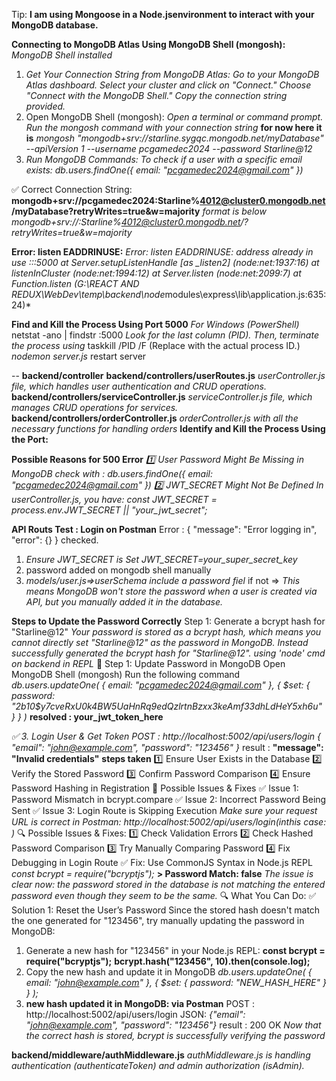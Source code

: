 Tip: **I am using Mongoose in a Node.jsenvironment to interact with your MongoDB database.**

**Connecting to MongoDB Atlas Using MongoDB Shell (mongosh):**
_MongoDB Shell installed_

1. _Get Your Connection String from MongoDB Atlas:_
   _Go to your MongoDB Atlas dashboard._
   _Select your cluster and click on "Connect."_
   _Choose "Connect with the MongoDB Shell."_
   _Copy the connection string provided._
2. Open MongoDB Shell (mongosh):
   _Open a terminal or command prompt._
   _Run the mongosh command with your connection string_
   **for now here it is**
   _mongosh "mongodb+srv://starline.sygqc.mongodb.net/myDatabase" --apiVersion 1 --username pcgamedec2024 --password Starline@12_
3. _Run MongoDB Commands:_
   _To check if a user with a specific email exists:_
   _db.users.findOne({ email: "pcgamedec2024@gmail.com" })_

✅ Correct Connection String:
**mongodb+srv://pcgamedec2024:Starline%4012@cluster0.mongodb.net/myDatabase?retryWrites=true&w=majority**
_format is below_
_mongodb+srv://<username>:Starline%4012@cluster0.mongodb.net/<dbname>?retryWrites=true&w=majority_

**Error: listen EADDRINUSE:**
*Error: listen EADDRINUSE: address already in use :::5000
at Server.setupListenHandle [as _listen2] (node:net:1937:16)
at listenInCluster (node:net:1994:12)
at Server.listen (node:net:2099:7)
at Function.listen (G:\REACT AND REDUX\WebDev\temp\backend\node*modules\express\lib\application.js:635:24)\*

**Find and Kill the Process Using Port 5000**
_For Windows (PowerShell)_
netstat -ano | findstr :5000
_Look for the last column (PID). Then, terminate the process using_
taskkill /PID <PID> /F
(Replace <PID> with the actual process ID.)
_nodemon server.js_ restart server

--
**backend/controller**
**backend/controllers/userRoutes.js**
_userController.js file, which handles user authentication and CRUD operations._
**backend/controllers/serviceController.js**
_serviceController.js file, which manages CRUD operations for services._
**backend/controllers/orderController.js**
_orderController.js with all the necessary functions for handling orders_
**Identify and Kill the Process Using the Port:**

**Possible Reasons for 500 Error**
_1️⃣ User Password Might Be Missing in MongoDB_
_check with : db.users.findOne({ email: "pcgamedec2024@gmail.com" })_
_2️⃣ JWT_SECRET Might Not Be Defined_
_In userController.js, you have: const JWT_SECRET = process.env.JWT_SECRET || "your_jwt_secret";_

**API Routs Test : Login on Postman** Error :
{
"message": "Error logging in",
"error": {}
}
checked.

1. _Ensure JWT_SECRET is Set_
   _JWT_SECRET=your_super_secret_key_
2. password added on mongodb shell manually
3. _models/user.js=>userSchema include a password fiel_ if not =>
   _This means MongoDB won't store the password when a user is created via API, but you manually added it in the database._

**Steps to Update the Password Correctly**
Step 1: Generate a bcrypt hash for "Starline@12"
_Your password is stored as a bcrypt hash, which means you cannot directly set "Starline@12" as the password in MongoDB. Instead  
successfully generated the bcrypt hash for "Starline@12".
using 'node' cmd on backend in REPL_
📌 Step 1: Update Password in MongoDB
Open MongoDB Shell (mongosh)
Run the following command
_db.users.updateOne(
{ email: "pcgamedec2024@gmail.com" },
{ $set: { password: "$2b$10$y7cveRxU0k4BW5UaHnRq9edQzlrtnBzxx3keAmf33dhLdHeY5xh6u" } }
)_
**resolved : your_jwt_token_here**

_✅ 3. Login User & Get Token
POST : http://localhost:5002/api/users/login
{
"email": "john@example.com",
"password": "123456"
}_
result : **"message": "Invalid credentials"**
**steps taken**
1️⃣ Ensure User Exists in the Database
2️⃣ Verify the Stored Password
3️⃣ Confirm Password Comparison
4️⃣ Ensure Password Hashing in Registration
🔹 Possible Issues & Fixes
✅ Issue 1: Password Mismatch in bcrypt.compare
✅ Issue 2: Incorrect Password Being Sent
✅ Issue 3: Login Route is Skipping Execution
_Make sure your request URL is correct in Postman:_
_http://localhost:5002/api/users/login(inthis case: )_
🔍 Possible Issues & Fixes:
1️⃣ Check Validation Errors
2️⃣ Check Hashed Password Comparison
3️⃣ Try Manually Comparing Password
4️⃣ Fix Debugging in Login Route
✅ Fix: Use CommonJS Syntax in Node.js REPL
_const bcrypt = require("bcryptjs");_
**> Password Match: false**
_The issue is clear now: the password stored in the database is not matching the entered password even though they seem to be the same._
🔍 What You Can Do:
✅ Solution 1: Reset the User’s Password
Since the stored hash doesn't match the one generated for "123456", try manually updating the password in MongoDB:

1. Generate a new hash for "123456" in your Node.js REPL:
   **const bcrypt = require("bcryptjs");**
   **bcrypt.hash("123456", 10).then(console.log);**
2. Copy the new hash and update it in MongoDB
   _db.users.updateOne(
   { email: "john@example.com" },
   { $set: { password: "NEW_HASH_HERE" } }
   );_
3. **new hash updated it in MongoDB: via Postman**
   POST : http://localhost:5002/api/users/login
   JSON: _{"email": "john@example.com", "password": "123456"}_
   result : 200 OK
   _Now that the correct hash is stored, bcrypt is successfully verifying the password_

**backend/middleware/authMiddleware.js**
_authMiddleware.js is handling authentication (authenticateToken) and admin authorization (isAdmin)._
